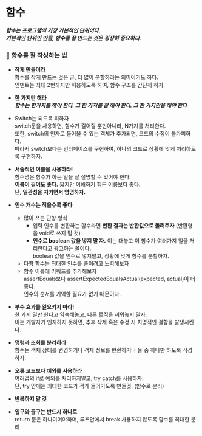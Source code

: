 #  함수  

**_함수는 프로그램의 가장 기본적인 단위이다.  
기본적인 단위인 만큼, 함수를 잘 만드는 것은 굉장히 중요하다._** <br>


### 💫 함수를 잘 작성하는 법
- **작게 만들어라**  
  함수를 작게 만드는 것은 곧, 더 많이 분할하라는 의미이기도 하다.  
  인덴트는 최대 2번까지만 허용하도록 하여, 함수 구조를 간단히 하자.<br>
  
- **한 가지만 해라**  
  **_함수는 한가지를 해야 한다. 그 한 가지를 잘 해야 한다. 그 한 가지만을 해야 한다_**<br>
  
- Switch는 되도록 피하자  
  switch문을 사용하면, 함수가 길어질 뿐만아니라, N가지를 처리한다.  
  또한, switch의 인자로 들어올 수 있는 객체가 추가되면, 코드의 수정이 불가피하다.  
  따라서 switch보다는 인터페이스를 구현하여, 하나의 코드로 상황에 맞게 처리하도록 구현하자.<br>
  
- **서술적인 이름을 사용하라!**  
  함수명은 함수가 하는 일을 잘 설명할 수 있어야 한다.  
  **이름이 길어도 좋다.** 짧지만 이해하기 힘든 이름보다 좋다.  
  단, **일관성을 지키면서 명명하자.**<br>
  
- **인수 개수는 적을수록 좋다**
  - 많이 쓰는 단항 형식
    - 입력 인수를 변환하는 함수라면 **변환 결과는 반환값으로 돌려주자** (반환형을 void로 쓰지 말 것)  
    - **인수로 boolean 값을 넣지 말 자.** 이는 대놓고 이 함수가 여러가지 일을 처리한다고 광고하는 꼴이다.  
      boolean 값을 인수로 넣지말고, 상황에 맞게 함수를 분할하자.  
  - 다항 함수는 최대한 인수를 줄이려고 노력해보자
  - 함수 이름에 키워드를 추가해보자  
    assertEquals보다 assertExpectedEqualsActual(expected, actual)이 더 좋다.  
    인수의 순서를 기억할 필요가 없기 때문이다. <br>
    
- **부수 효과를 일으키지 마라!**  
  한 가지 일만 한다고 약속해놓고, 다른 로직을 끼워놓지 말자.  
  이는 개발자가 인지하지 못하면, 추후 삭제 혹은 수정 시 치명적인 결함을 발생시킨다. 
  
- **명령과 조회를 분리하라**  
  함수는 객체 상태를 변경하거나 객체 정보를 반환하거나 둘 중 하나만 하도록 작성하자.

- **오류 코드보다 예외를 사용하라**  
  여러겹의 if로 예외를 처리하지말고, try catch를 사용하자.  
  단, try 안에는 최대한 코드가 적게 들어가도록 만들것. (함수로 분리)

- **반복하지 말 것**  

- **입구와 출구는 반드시 하나로**    
  return 문은 하나이어야하며, 루프안에서 break 사용하지 않도록 함수를 최대한 분리  
  
